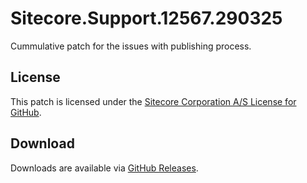 # Sitecore.Support.12567.290325
Cummulative patch for the issues with publishing process.

## License  
This patch is licensed under the [Sitecore Corporation A/S License for GitHub](https://github.com/sitecoresupport/Sitecore.Support.12567.290325/blob/master/LICENSE).  

## Download  
Downloads are available via [GitHub Releases](https://github.com/sitecoresupport/Sitecore.Support.12567.290325/releases).  
